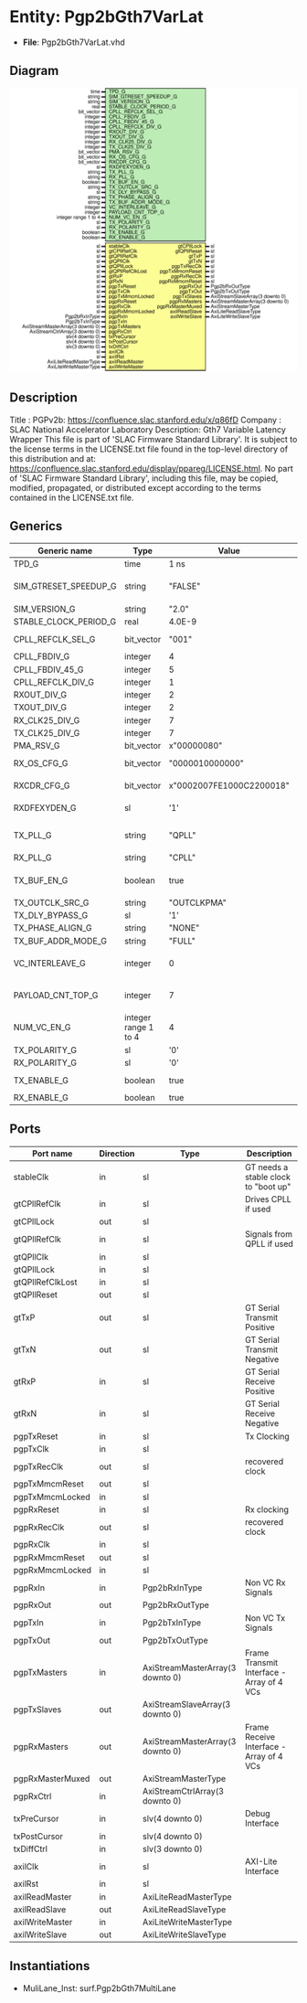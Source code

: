 # Entity: Pgp2bGth7VarLat

- **File**: Pgp2bGth7VarLat.vhd
## Diagram

![Diagram](Pgp2bGth7VarLat.svg "Diagram")
## Description

Title      : PGPv2b: https://confluence.slac.stanford.edu/x/q86fD
Company    : SLAC National Accelerator Laboratory
Description: Gth7 Variable Latency Wrapper
This file is part of 'SLAC Firmware Standard Library'.
It is subject to the license terms in the LICENSE.txt file found in the
top-level directory of this distribution and at:
   https://confluence.slac.stanford.edu/display/ppareg/LICENSE.html.
No part of 'SLAC Firmware Standard Library', including this file,
may be copied, modified, propagated, or distributed except according to
the terms contained in the LICENSE.txt file.
## Generics

| Generic name          | Type                 | Value                    | Description                 |
| --------------------- | -------------------- | ------------------------ | --------------------------- |
| TPD_G                 | time                 | 1 ns                     |                             |
| SIM_GTRESET_SPEEDUP_G | string               | "FALSE"                  | GT Settings Sim Generics    |
| SIM_VERSION_G         | string               | "2.0"                    |                             |
| STABLE_CLOCK_PERIOD_G | real                 | 4.0E-9                   |                             |
| CPLL_REFCLK_SEL_G     | bit_vector           | "001"                    | CPLL Settings               |
| CPLL_FBDIV_G          | integer              | 4                        |                             |
| CPLL_FBDIV_45_G       | integer              | 5                        |                             |
| CPLL_REFCLK_DIV_G     | integer              | 1                        |                             |
| RXOUT_DIV_G           | integer              | 2                        |                             |
| TXOUT_DIV_G           | integer              | 2                        |                             |
| RX_CLK25_DIV_G        | integer              | 7                        |                             |
| TX_CLK25_DIV_G        | integer              | 7                        |                             |
| PMA_RSV_G             | bit_vector           | x"00000080"              |                             |
| RX_OS_CFG_G           | bit_vector           | "0000010000000"          | Set by wizard               |
| RXCDR_CFG_G           | bit_vector           | x"0002007FE1000C2200018" | Set by wizard               |
| RXDFEXYDEN_G          | sl                   | '1'                      | Set by wizard               |
| TX_PLL_G              | string               | "QPLL"                   | Configure PLL sources       |
| RX_PLL_G              | string               | "CPLL"                   |                             |
| TX_BUF_EN_G           | boolean              | true                     | Configure Buffer usage      |
| TX_OUTCLK_SRC_G       | string               | "OUTCLKPMA"              |                             |
| TX_DLY_BYPASS_G       | sl                   | '1'                      |                             |
| TX_PHASE_ALIGN_G      | string               | "NONE"                   |                             |
| TX_BUF_ADDR_MODE_G    | string               | "FULL"                   |                             |
| VC_INTERLEAVE_G       | integer              | 0                        | No interleave Frames        |
| PAYLOAD_CNT_TOP_G     | integer              | 7                        | Top bit for payload counter |
| NUM_VC_EN_G           | integer range 1 to 4 | 4                        |                             |
| TX_POLARITY_G         | sl                   | '0'                      |                             |
| RX_POLARITY_G         | sl                   | '0'                      |                             |
| TX_ENABLE_G           | boolean              | true                     | Enable TX direction         |
| RX_ENABLE_G           | boolean              | true                     |                             |
## Ports

| Port name        | Direction | Type                             | Description                               |
| ---------------- | --------- | -------------------------------- | ----------------------------------------- |
| stableClk        | in        | sl                               | GT needs a stable clock to "boot up"      |
| gtCPllRefClk     | in        | sl                               | Drives CPLL if used                       |
| gtCPllLock       | out       | sl                               |                                           |
| gtQPllRefClk     | in        | sl                               | Signals from QPLL if used                 |
| gtQPllClk        | in        | sl                               |                                           |
| gtQPllLock       | in        | sl                               |                                           |
| gtQPllRefClkLost | in        | sl                               |                                           |
| gtQPllReset      | out       | sl                               |                                           |
| gtTxP            | out       | sl                               | GT Serial Transmit Positive               |
| gtTxN            | out       | sl                               | GT Serial Transmit Negative               |
| gtRxP            | in        | sl                               | GT Serial Receive Positive                |
| gtRxN            | in        | sl                               | GT Serial Receive Negative                |
| pgpTxReset       | in        | sl                               | Tx Clocking                               |
| pgpTxClk         | in        | sl                               |                                           |
| pgpTxRecClk      | out       | sl                               | recovered clock                           |
| pgpTxMmcmReset   | out       | sl                               |                                           |
| pgpTxMmcmLocked  | in        | sl                               |                                           |
| pgpRxReset       | in        | sl                               | Rx clocking                               |
| pgpRxRecClk      | out       | sl                               | recovered clock                           |
| pgpRxClk         | in        | sl                               |                                           |
| pgpRxMmcmReset   | out       | sl                               |                                           |
| pgpRxMmcmLocked  | in        | sl                               |                                           |
| pgpRxIn          | in        | Pgp2bRxInType                    | Non VC Rx Signals                         |
| pgpRxOut         | out       | Pgp2bRxOutType                   |                                           |
| pgpTxIn          | in        | Pgp2bTxInType                    | Non VC Tx Signals                         |
| pgpTxOut         | out       | Pgp2bTxOutType                   |                                           |
| pgpTxMasters     | in        | AxiStreamMasterArray(3 downto 0) | Frame Transmit Interface - Array of 4 VCs |
| pgpTxSlaves      | out       | AxiStreamSlaveArray(3 downto 0)  |                                           |
| pgpRxMasters     | out       | AxiStreamMasterArray(3 downto 0) | Frame Receive Interface - Array of 4 VCs  |
| pgpRxMasterMuxed | out       | AxiStreamMasterType              |                                           |
| pgpRxCtrl        | in        | AxiStreamCtrlArray(3 downto 0)   |                                           |
| txPreCursor      | in        | slv(4 downto 0)                  | Debug Interface                           |
| txPostCursor     | in        | slv(4 downto 0)                  |                                           |
| txDiffCtrl       | in        | slv(3 downto 0)                  |                                           |
| axilClk          | in        | sl                               | AXI-Lite Interface                        |
| axilRst          | in        | sl                               |                                           |
| axilReadMaster   | in        | AxiLiteReadMasterType            |                                           |
| axilReadSlave    | out       | AxiLiteReadSlaveType             |                                           |
| axilWriteMaster  | in        | AxiLiteWriteMasterType           |                                           |
| axilWriteSlave   | out       | AxiLiteWriteSlaveType            |                                           |
## Instantiations

- MuliLane_Inst: surf.Pgp2bGth7MultiLane
